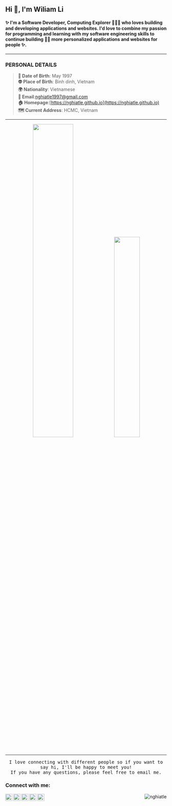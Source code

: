## Hi 👋, I'm Wiliam Li
#### ✨ I'm a Software Developer, Computing Explorer 👨🏻‍💻 who loves building and developing applications and websites. I'd love to combine my passion for programming and learning with my software engineering skills to continue building 🧑‍💻 more personalized applications and websites for people ✨.

---
### PERSONAL DETAILS
> **📰 Date of Birth**: May 1997<br>
> **👽 Place of Birth**: Binh dinh, Vietnam<br>
> **🌍 Nationality**: Vietnamese<br>
> **📧 Email**:nghiatle1997@gmail.com<br>
> **🏠 Homepage**:[https://nghiatle.github.io](https://nghiatle.github.io)<br>
> **🗺 Current Address**: HCMC, Vietnam<br>
---

<p align="center">
  <img width="49.99%" src="https://github-readme-stats.vercel.app/api?username=nghiatle&count_private=true&show_icons=true&line_height=52" />
  <img width="39.99%" src="https://github-readme-stats.vercel.app/api/top-langs/?username=nghiatle&count_private=true&line_height=52" />
</p>

---

<p align="center">
  <samp>
    I love connecting with different people so if you want to say hi, I'll be happy to meet you!<br> If you have any questions, please feel free to email me.
  </samp>
</p>

### Connect with me:

[<img align="left" width="22px" src="https://cdn.jsdelivr.net/npm/simple-icons@v3/icons/kaggle.svg" />][kaggle]
[<img align="left" width="22px" src="https://cdn.jsdelivr.net/npm/simple-icons@v3/icons/twitter.svg" />][twitter]
[<img align="left" width="22px" src="https://cdn.jsdelivr.net/npm/simple-icons@v3/icons/linkedin.svg" />][linkedin]
[<img align="left" width="22px" src="https://simpleicons.org/icons/gitee.svg" />][gitee]
[<img align="left" width="22px" src="https://simpleicons.org/icons/github.svg" />][github]

[kaggle]: https://www.kaggle.com/nghiatle
[twitter]: https://twitter.com/nghiatle1997
[linkedin]: https://linkedin.com/in/nghialethanh
[gitee]: https://gitee.com/nghiatle
[github]: https://github.com/nghiatle

<p align="right"> <img src="https://komarev.com/ghpvc/?username=nghiatle&label=Profile%20views&color=0e75b6&style=flat" alt="nghiatle" /> </p>

<!--
Here are some ideas to get you started:

- 🔭 I’m currently working on ...
- 🌱 I’m currently learning ...
- 👯 I’m looking to collaborate on ...
- 🤔 I’m looking for help with ...
- 💬 Ask me about ...
- 📫 How to reach me: ...
- 😄 Pronouns: ...
- ⚡ Fun fact: ...
-->
